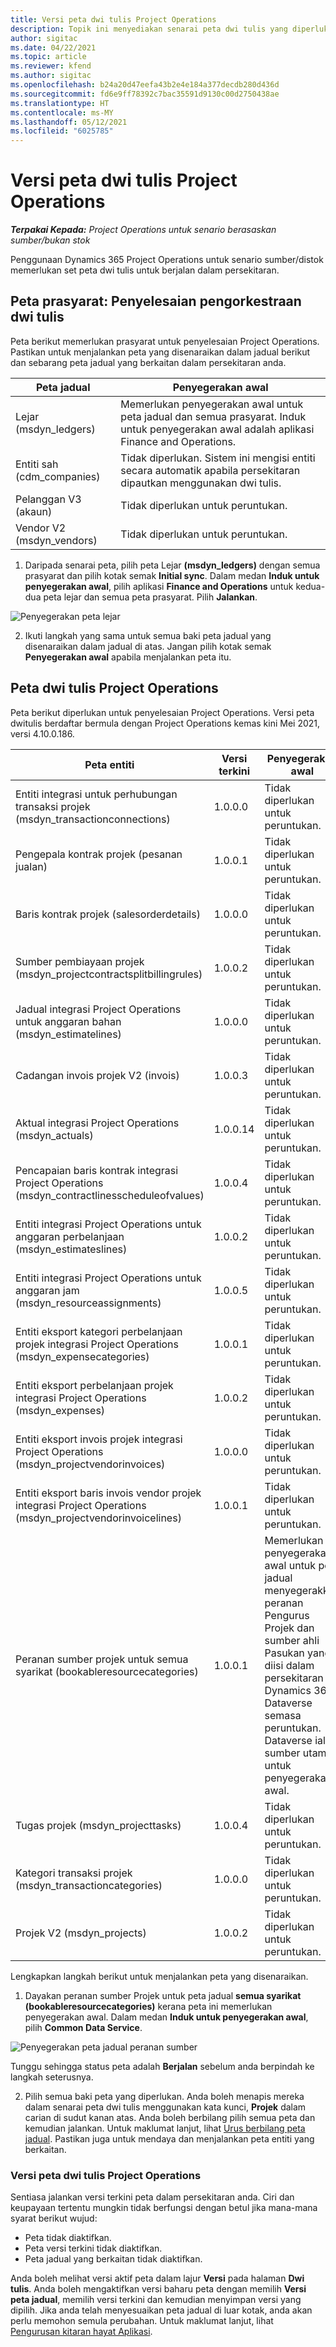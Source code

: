 ```yaml
---
title: Versi peta dwi tulis Project Operations
description: Topik ini menyediakan senarai peta dwi tulis yang diperlukan untuk Dynamics 365 Project Operations.
author: sigitac
ms.date: 04/22/2021
ms.topic: article
ms.reviewer: kfend
ms.author: sigitac
ms.openlocfilehash: b24a20d47eefa43b2e4e184a377decdb280d436d
ms.sourcegitcommit: fd6e9ff78392c7bac35591d9130c00d2750438ae
ms.translationtype: HT
ms.contentlocale: ms-MY
ms.lasthandoff: 05/12/2021
ms.locfileid: "6025785"
---
```

# <a name="project-operations-dual-write-map-versions"></a>Versi peta dwi tulis Project Operations

_**Terpakai Kepada:** Project Operations untuk senario berasaskan sumber/bukan stok_

Penggunaan Dynamics 365 Project Operations untuk senario sumber/distok memerlukan set peta dwi tulis untuk berjalan dalam persekitaran. 

## <a name="prerequisite-maps-dual-write-orchestration-solution"></a>Peta prasyarat: Penyelesaian pengorkestraan dwi tulis

Peta berikut memerlukan prasyarat untuk penyelesaian Project Operations. Pastikan untuk menjalankan peta yang disenaraikan dalam jadual berikut dan sebarang peta jadual yang berkaitan dalam persekitaran anda.

| Peta jadual | Penyegerakan awal |
| --- | --- |
| Lejar (msdyn_ledgers) | Memerlukan penyegerakan awal untuk peta jadual dan semua prasyarat. Induk untuk penyegerakan awal adalah aplikasi Finance and Operations. |
| Entiti sah (cdm_companies) | Tidak diperlukan. Sistem ini mengisi entiti secara automatik apabila persekitaran dipautkan menggunakan dwi tulis. |
| Pelanggan V3 (akaun) | Tidak diperlukan untuk peruntukan. |
| Vendor V2 (msdyn_vendors) | Tidak diperlukan untuk peruntukan. |

1. Daripada senarai peta, pilih peta Lejar **(msdyn\_ledgers)** dengan semua prasyarat dan pilih kotak semak **Initial sync**. Dalam medan **Induk untuk penyegerakan awal**, pilih aplikasi **Finance and Operations** untuk kedua-dua peta lejar dan semua peta prasyarat. Pilih **Jalankan**.

![Penyegerakan peta lejar](media/DW6.png)

2. Ikuti langkah yang sama untuk semua baki peta jadual yang disenaraikan dalam jadual di atas. Jangan pilih kotak semak **Penyegerakan awal** apabila menjalankan peta itu.

## <a name="project-operations-dual-write-maps"></a>Peta dwi tulis Project Operations

Peta berikut diperlukan untuk penyelesaian Project Operations. Versi peta dwitulis berdaftar bermula dengan Project Operations kemas kini Mei 2021, versi 4.10.0.186.

| **Peta entiti** | **Versi terkini** | **Penyegerakan awal** |
| --- | --- | --- |
| Entiti integrasi untuk perhubungan transaksi projek (msdyn\_transactionconnections) | 1.0.0.0 | Tidak diperlukan untuk peruntukan. |
| Pengepala kontrak projek (pesanan jualan) | 1.0.0.1 | Tidak diperlukan untuk peruntukan. |
| Baris kontrak projek (salesorderdetails) | 1.0.0.0 | Tidak diperlukan untuk peruntukan. |
| Sumber pembiayaan projek (msdyn_projectcontractsplitbillingrules) | 1.0.0.2 | Tidak diperlukan untuk peruntukan. |
| Jadual integrasi Project Operations untuk anggaran bahan (msdyn\_estimatelines) | 1.0.0.0 | Tidak diperlukan untuk peruntukan. |
| Cadangan invois projek V2 (invois) | 1.0.0.3 | Tidak diperlukan untuk peruntukan. |
| Aktual integrasi Project Operations (msdyn_actuals) | 1.0.0.14 | Tidak diperlukan untuk peruntukan. |
| Pencapaian baris kontrak integrasi Project Operations (msdyn_contractlinesscheduleofvalues) | 1.0.0.4 | Tidak diperlukan untuk peruntukan. |
| Entiti integrasi Project Operations untuk anggaran perbelanjaan (msdyn_estimateslines) | 1.0.0.2 | Tidak diperlukan untuk peruntukan. |
| Entiti integrasi Project Operations untuk anggaran jam (msdyn_resourceassignments) | 1.0.0.5 | Tidak diperlukan untuk peruntukan. |
| Entiti eksport kategori perbelanjaan projek integrasi Project Operations (msdyn_expensecategories) | 1.0.0.1 | Tidak diperlukan untuk peruntukan. |
| Entiti eksport perbelanjaan projek integrasi Project Operations (msdyn_expenses) | 1.0.0.2 | Tidak diperlukan untuk peruntukan. |
| Entiti eksport invois projek integrasi Project Operations (msdyn_projectvendorinvoices) | 1.0.0.0 | Tidak diperlukan untuk peruntukan. |
| Entiti eksport baris invois vendor projek integrasi Project Operations (msdyn_projectvendorinvoicelines) | 1.0.0.1 | Tidak diperlukan untuk peruntukan. |
| Peranan sumber projek untuk semua syarikat (bookableresourcecategories) | 1.0.0.1 | Memerlukan penyegerakan awal untuk peta jadual menyegerakkan peranan Pengurus Projek dan sumber ahli Pasukan yang diisi dalam persekitaran Dynamics 365 Dataverse semasa peruntukan. Dataverse ialah sumber utama untuk penyegerakan awal. |
| Tugas projek (msdyn_projecttasks) | 1.0.0.4 | Tidak diperlukan untuk peruntukan. |
| Kategori transaksi projek (msdyn_transactioncategories) | 1.0.0.0 | Tidak diperlukan untuk peruntukan. |
| Projek V2 (msdyn_projects) | 1.0.0.2 | Tidak diperlukan untuk peruntukan. |

Lengkapkan langkah berikut untuk menjalankan peta yang disenaraikan.

1. Dayakan peranan sumber Projek untuk peta jadual **semua syarikat (bookableresourcecategories)** kerana peta ini memerlukan penyegerakan awal. Dalam medan **Induk untuk penyegerakan awal**, pilih **Common Data Service**. 

 ![Penyegerakan peta jadual peranan sumber](media/6ResourceInitialSync.jpg)

 Tunggu sehingga status peta adalah **Berjalan** sebelum anda berpindah ke langkah seterusnya.

2. Pilih semua baki peta yang diperlukan. Anda boleh menapis mereka dalam senarai peta dwi tulis menggunakan kata kunci, **Projek** dalam carian di sudut kanan atas. Anda boleh berbilang pilih semua peta dan kemudian jalankan. Untuk maklumat lanjut, lihat [Urus berbilang peta jadual](/dynamics365/fin-ops-core/dev-itpro/data-entities/dual-write/multiple-entity-maps). Pastikan juga untuk mendaya dan menjalankan peta entiti yang berkaitan.

### <a name="project-operations-dual-write-map-versions"></a>Versi peta dwi tulis Project Operations

Sentiasa jalankan versi terkini peta dalam persekitaran anda. Ciri dan keupayaan tertentu mungkin tidak berfungsi dengan betul jika mana-mana syarat berikut wujud:

- Peta tidak diaktifkan.
- Peta versi terkini tidak diaktifkan. 
- Peta jadual yang berkaitan tidak diaktifkan.

Anda boleh melihat versi aktif peta dalam lajur **Versi** pada halaman **Dwi tulis**. Anda boleh mengaktifkan versi baharu peta dengan memilih **Versi peta jadual**, memilih versi terkini dan kemudian menyimpan versi yang dipilih. Jika anda telah menyesuaikan peta jadual di luar kotak, anda akan perlu memohon semula perubahan. Untuk maklumat lanjut, lihat [Pengurusan kitaran hayat Aplikasi](/dynamics365/fin-ops-core/dev-itpro/data-entities/dual-write/app-lifecycle-management).
